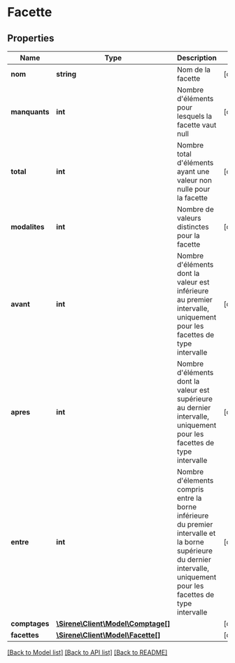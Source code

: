 # Facette

## Properties
Name | Type | Description | Notes
------------ | ------------- | ------------- | -------------
**nom** | **string** | Nom de la facette | [optional] 
**manquants** | **int** | Nombre d&#39;éléments pour lesquels la facette vaut null | [optional] 
**total** | **int** | Nombre total d&#39;éléments ayant une valeur non nulle pour la facette | [optional] 
**modalites** | **int** | Nombre de valeurs distinctes pour la facette | [optional] 
**avant** | **int** | Nombre d&#39;éléments dont la valeur est inférieure au premier intervalle, uniquement pour les facettes de type intervalle | [optional] 
**apres** | **int** | Nombre d&#39;éléments dont la valeur est supérieure au dernier intervalle, uniquement pour les facettes de type intervalle | [optional] 
**entre** | **int** | Nombre d&#39;élements compris entre la borne inférieure du premier intervalle et la borne supérieure du dernier intervalle, uniquement pour les facettes de type intervalle | [optional] 
**comptages** | [**\Sirene\Client\Model\Comptage[]**](Comptage.md) |  | [optional] 
**facettes** | [**\Sirene\Client\Model\Facette[]**](Facette.md) |  | [optional] 

[[Back to Model list]](../README.md#documentation-for-models) [[Back to API list]](../README.md#documentation-for-api-endpoints) [[Back to README]](../README.md)


